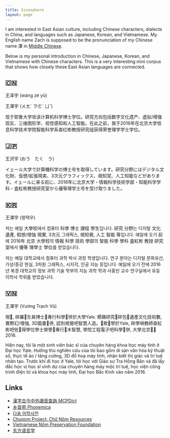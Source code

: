 ```yaml
---
title: Sinosphere
layout: page
---
```

I am interested in East Asian culture, including Chinese characters, dialects in China, and languages such as Japanese, Korean, and Vietnamese. My English name Zach is supposed to be the pronunciation of my Chinese name 澤 in [Middle Chinese](https://en.wikipedia.org/wiki/Middle_Chinese).

Below is my personal introduction in Chinese, Japanese, Korean, and Vietnamese with Chinese characters. This is a very interesting mini corpus that shows how closely these East Asian languages are connected.

## 🇨🇳
王泽宇 (wáng zé yǔ)

王澤宇 (ㄨㄤˊ ㄗㄜˊ ㄩˇ)

​现于耶鲁大学攻读计算机科学博士学位。研究方向包括数字文化遗产、虚拟/增强现实、三维图形学、视觉感知和人工智能。在此之前，我于2016年在北京大学信息科学技术学院智能科学系查红彬教授研究组获得荣誉理学学士学位。

## 🇯🇵
王沢宇 (おう　たく　う)

イェール大学で計算機科学の博士号を取得しています。研究分野にはデジタル文化財、仮想/拡張現実、3次元グラフィックス、視知覚、人工知能などがあります。イェールに来る前に、2016年に北京大学・情報科学技術学部・知能科学学科・査紅彬教授研究室から優等理学士号を受け取りました。

## 🇰🇷
王澤宇 (왕택우)

저는 예일 大學校에서 컴퓨터 科學 博士 課程 學生입니다. 研究 分野는 디지털 文化遺產, 假想/增強 現實, 3次元 그래픽스, 視知覺, 人工 智能 等입니다. 예일에 오기 前에 2016年 北京 大學校의 情報 科學 技術 學部의 智能 科學 學科 査紅彬 教授 研究室에서 優等 理學士 學位를 받았습니다.

저는 예일 대학교에서 컴퓨터 과학 박사 과정 학생입니다. 연구 분야는 디지털 문화유산, 가상/증강 현실, 3차원 그래픽스, 시지각, 인공 지능 등입니다. 예일에 오기 전에 2016년 북경 대학교의 정보 과학 기술 학부의 지능 과학 학과 사홍빈 교수 연구실에서 유등 이학사 학위를 받았습니다.

## 🇻🇳
王澤宇 (Vương Trạch Vũ)

現𠉞, 碎羅𠬠生員博士𧶮專行科學𣛠併於大學Yale. 嚮趣研究𧶮碎包𠁟遺產文化技術數, 實際幻/增強, 3D圖畫𣛠併, 認別視覺吧智慧人造。𠓀欺𠫾學於Yale, 碎學唄教師查紅彬吧㐌𥙩得學位學士榮譽𧶮專行𣛠木智慧, 學院工程電子吧科學𣛠併, 大學北京𠓨𢆥2016.

Hiện nay, tôi là một sinh viên bác sĩ của chuyên hàng khoa học máy tính ở Đại học Yale. Hưởng thú nghiên cứu của tôi bao gồm di sản văn hóa kỹ thuật số, thực tế ảo / tăng cường, 3D đồ hoạ máy tính, nhận biết thị giác và trí tuệ nhân tạo. Trước khi đi học ở Yale, tôi học với Giáo sư Tra Hồng Băn và đã lấy đắc học vị học sĩ vinh dự của chuyên hàng máy mộc trí tuệ, học viện công trình điện tử và khoa học máy tính, Đại học Bắc Kinh vào năm 2016.

## Links
- [漢字古今中外讀音查詢 MCPDict](http://www.phonicavi.com/dictionary/MCPDict/)
- [乡音苑 Phonemica](http://phonemica.net)
- [다음 어학사전](http://dic.daum.net)
- [Chunom Project: Chữ Nôm Resources](https://www.chunom.org)
- [Vietnamese Nôm Preservation Foundation](http://www.nomfoundation.org)
- [东方语言学](http://www.eastling.org)
